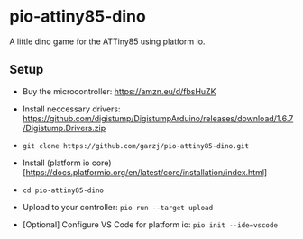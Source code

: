 # pio-attiny85-dino

A little dino game for the ATTiny85 using platform io.

## Setup

- Buy the microcontroller: https://amzn.eu/d/fbsHuZK
- Install neccessary drivers: https://github.com/digistump/DigistumpArduino/releases/download/1.6.7/Digistump.Drivers.zip
- `git clone https://github.com/garzj/pio-attiny85-dino.git`
- Install (platform io core)[https://docs.platformio.org/en/latest/core/installation/index.html]
- `cd pio-attiny85-dino`
- Upload to your controller: `pio run --target upload`

- [Optional] Configure VS Code for platform io: `pio init --ide=vscode`
